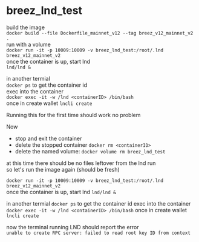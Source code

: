 # breez_lnd_test


build the image   
`docker build --file Dockerfile_mainnet_v12 --tag breez_v12_mainnet_v2 .`  
run with a volume   
`docker run -it -p 10009:10009 -v breez_lnd_test:/root/.lnd breez_v12_mainnet_v2`  
once the container is up, start lnd   
`lnd/lnd &`  
   
in another termial  
`docker ps` to get the container id  
exec into the container   
`docker exec -it -w /lnd <containerID> /bin/bash`  
once in create wallet `lncli create`  
  
Running this for the first time should work no problem  
 
   
Now
* stop and exit the container  
* delete the stopped container `docker rm <containerID>`  
* delete the named volume: `docker volume rm breez_lnd_test`  
   
at this time there should be no files leftover from the lnd run  
so let's run the image again (should be fresh)  
  
`docker run -it -p 10009:10009 -v breez_lnd_test:/root/.lnd breez_v12_mainnet_v2`      
once the container is up, start lnd
`lnd/lnd &`

in another termial
`docker ps` to get the container id
exec into the container
`docker exec -it -w /lnd <containerID> /bin/bash`
once in create wallet `lncli create`
  

now the terminal running LND should report the error   
`unable to create RPC server: failed to read root key ID from context`  


